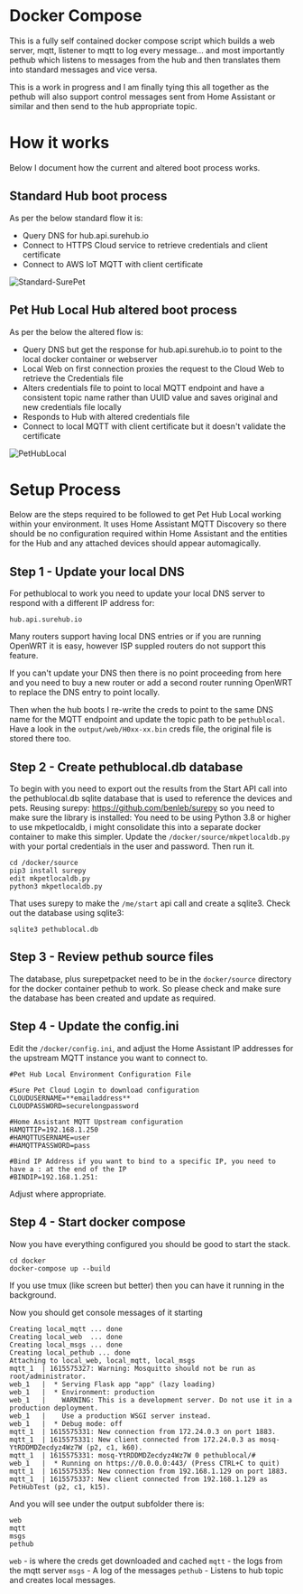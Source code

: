 # Docker Compose

This is a fully self contained docker compose script which builds a web server, mqtt, listener to mqtt to log every message... and most  importantly pethub which listens to messages from the hub and then translates them into standard messages and vice versa.

This is a work in progress and I am finally tying this all together as the pethub will also support control messages sent from Home Assistant or similar and then send to the hub appropriate topic.

# How it works
Below I document how the current and altered boot process works.

## Standard Hub boot process

As per the below standard flow it is:
- Query DNS for hub.api.surehub.io
- Connect to HTTPS Cloud service to retrieve credentials and client certificate
- Connect to AWS IoT MQTT with client certificate 

![Standard-SurePet](http://www.plantuml.com/plantuml/proxy?cache=no&src=https://raw.githubusercontent.com/plambrechtsen/pethublocal/main/docs/SurePet.iuml)

## Pet Hub Local Hub altered boot process

As per the below the altered flow is:
- Query DNS but get the response for hub.api.surehub.io to point to the local docker container or webserver
- Local Web on first connection proxies the request to the Cloud Web to retrieve the Credentials file
- Alters credentials file to point to local MQTT endpoint and have a consistent topic name rather than UUID value and saves original and new credentials file locally
- Responds to Hub with altered credentials file
- Connect to local MQTT with client certificate but it doesn't validate the certificate

![PetHubLocal](http://www.plantuml.com/plantuml/proxy?cache=no&src=https://raw.githubusercontent.com/plambrechtsen/pethublocal/main/docs/Pethublocal.iuml)


# Setup Process
Below are the steps required to be followed to get Pet Hub Local working within your environment. It uses Home Assistant MQTT Discovery so there should be no configuration required within Home Assistant and the entities for the Hub and any attached devices should appear automagically.

## Step 1 - Update your local DNS
For pethublocal to work you need to update your local DNS server to respond with a different IP address for:
```
hub.api.surehub.io
```
Many routers support having local DNS entries or if you are running OpenWRT it is easy, however ISP suppled routers do not support this feature.

If you can't update your DNS then there is no point proceeding from here and you need to buy a new router or add a second router running OpenWRT to replace the DNS entry to point locally.

Then when the hub boots I re-write the creds to point to the same DNS name for the MQTT endpoint and update the topic path to be `pethublocal`.  Have a look in the `output/web/H0xx-xx.bin` creds file, the original file is stored there too.

## Step 2 - Create pethublocal.db database
To begin with you need to export out the results from the Start API call into the pethublocal.db sqlite database that is used to reference the devices and pets. Reusing surepy: https://github.com/benleb/surepy so you need to make sure the library is installed:
You need to be using Python 3.8 or higher to use mkpetlocaldb, i might consolidate this into a separate docker container to make this simpler.
Update the `/docker/source/mkpetlocaldb.py` with your portal credentials in the user and password. Then run it.
```
cd /docker/source
pip3 install surepy
edit mkpetlocaldb.py
python3 mkpetlocaldb.py
```
That uses surepy to make the `/me/start` api call and create a sqlite3. Check out the database using sqlite3:
```
sqlite3 pethublocal.db
```

## Step 3 - Review pethub source files 
The database, plus surepetpacket need to be in the `docker/source` directory for the docker container pethub to work. So please check and make sure the database has been created and update as required.

## Step 4 - Update the config.ini

Edit the `/docker/config.ini`, and adjust the Home Assistant IP addresses for the upstream MQTT instance you want to connect to.

 ```
#Pet Hub Local Environment Configuration File

#Sure Pet Cloud Login to download configuration
CLOUDUSERNAME=**emailaddress**
CLOUDPASSWORD=securelongpassword

#Home Assistant MQTT Upstream configuration
HAMQTTIP=192.168.1.250
#HAMQTTUSERNAME=user
#HAMQTTPASSWORD=pass

#Bind IP Address if you want to bind to a specific IP, you need to have a : at the end of the IP
#BINDIP=192.168.1.251:
```

Adjust where appropriate.

## Step 4 - Start docker compose
Now you have everything configured you should be good to start the stack.
```
cd docker
docker-compose up --build
```

If you use tmux (like screen but better) then you can have it running in the background.

Now you should get console messages of it starting

```
Creating local_mqtt ... done
Creating local_web  ... done
Creating local_msgs ... done
Creating local_pethub ... done
Attaching to local_web, local_mqtt, local_msgs
mqtt_1  | 1615575327: Warning: Mosquitto should not be run as root/administrator.
web_1   |  * Serving Flask app "app" (lazy loading)
web_1   |  * Environment: production
web_1   |    WARNING: This is a development server. Do not use it in a production deployment.
web_1   |    Use a production WSGI server instead.
web_1   |  * Debug mode: off
mqtt_1  | 1615575331: New connection from 172.24.0.3 on port 1883.
mqtt_1  | 1615575331: New client connected from 172.24.0.3 as mosq-YtRDDMDZecdyz4Wz7W (p2, c1, k60).
mqtt_1  | 1615575331: mosq-YtRDDMDZecdyz4Wz7W 0 pethublocal/#
web_1   |  * Running on https://0.0.0.0:443/ (Press CTRL+C to quit)
mqtt_1  | 1615575335: New connection from 192.168.1.129 on port 1883.
mqtt_1  | 1615575337: New client connected from 192.168.1.129 as PetHubTest (p2, c1, k15).
```
And you will see under the output subfolder there is:
```
web
mqtt
msgs
pethub
```

`web` - is where the creds get downloaded and cached
`mqtt` - the logs from the mqtt server
`msgs` - A log of the messages
`pethub` - Listens to hub topic and creates local messages.
